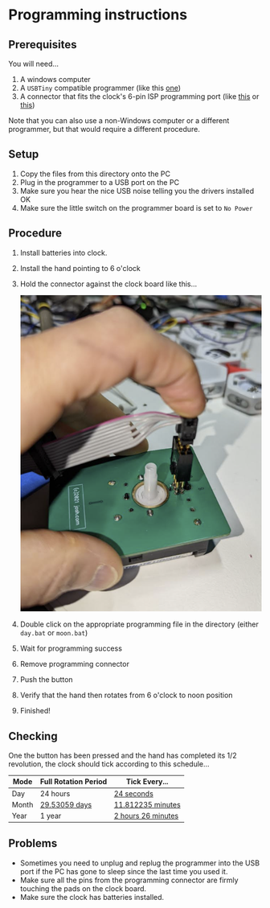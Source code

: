 # Programming instructions

## Prerequisites

You will need...

1. A windows computer
2. A `USBTiny` compatible programmer (like this [one](https://amzn.to/3AaaWSp))
3. A connector that fits the clock's 6-pin ISP programming port (like [this](https://amzn.to/3nE2BBh) or [this](https://www.sparkfun.com/products/11591))

Note that you can also use a non-Windows computer or a different programmer, but that would require a different procedure.   

## Setup

1. Copy the files from this directory onto the PC 
2. Plug in the programmer to a USB port on the PC
3. Make sure you hear the nice USB noise telling you the drivers installed OK
4. Make sure the little switch on the programmer board is set to `No Power`

## Procedure

1. Install batteries into clock.  
2. Install the hand pointing to 6 o'clock
2. Hold the connector against the clock board like this...

    ![](hold_connector.png)
1. Double click on the appropriate programming file in the directory (either `day.bat` or `moon.bat`)
2. Wait for programming success
3. Remove programming connector
4. Push the button
5. Verify that the hand then rotates from 6 o'clock to noon position
6. Finished!

## Checking

One the button has been pressed and the hand has completed its 1/2 revolution, the clock should tick according to this schedule...

| Mode | Full Rotation Period | Tick Every... |
| - | - | - |
| Day | 24 hours | [24 seconds](https://www.wolframalpha.com/input/?i=%28%28day%29+%2F+3600%29+in+seconds) |
| Month | [29.53059 days](https://en.wikipedia.org/wiki/Lunar_month) | [11.812235 minutes](https://www.wolframalpha.com/input/?i=%28%28lunar+month%29+%2F+3600%29+in+minutes) |
| Year | 1 year | [2 hours 26 minutes](https://www.wolframalpha.com/input/?i=%28%28year%29+%2F+3600%29+in+minutes) |

 
## Problems

* Sometimes you need to unplug and replug the programmer into the USB port if the PC has gone to sleep since the last time you used it.
* Make sure all the pins from the programming connector are firmly touching the pads on the clock board.
* Make sure the clock has batteries installed. 
 